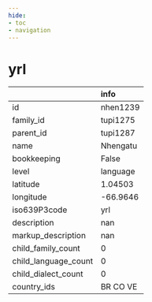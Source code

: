 ```yaml
---
hide:
- toc
- navigation
---
```

# yrl
|                      | info     |
|:---------------------|:---------|
| id                   | nhen1239 |
| family_id            | tupi1275 |
| parent_id            | tupi1287 |
| name                 | Nhengatu |
| bookkeeping          | False    |
| level                | language |
| latitude             | 1.04503  |
| longitude            | -66.9646 |
| iso639P3code         | yrl      |
| description          | nan      |
| markup_description   | nan      |
| child_family_count   | 0        |
| child_language_count | 0        |
| child_dialect_count  | 0        |
| country_ids          | BR CO VE |